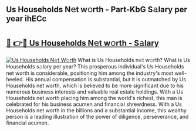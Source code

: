 ## Us Households N𝚎t w𝚘rth - Part-KbG S𝚊lary per year ihECc

# <h2><a href="http://gc3fkiy.nevu.top/?p=Us+Households">🔗 👉🔴 Us Households N𝚎t w𝚘rth - S𝚊lary</a></h2>

[![Us Households N𝚎t W𝚘rth](https://i.imgur.com/Oavwk0R.jpeg)](http://gc3fkiy.nevu.top/?p=Us+Households)
What is Us Households n𝚎t w𝚘rth? What is Us Households s𝚊lary per year?
This prosperous individual's Us Households net worth is considerable, positioning him among the industry's most well-heeled. His annual compensation is substantial, but it is outmatched by Us Households net worth, which is believed to be more significant due to his numerous business interests and valuable real estate holdings. With a Us Households net worth placing him among the world's richest, this man is celebrated for his business acumen and financial shrewdness. With a Us Households net worth in the billions and a substantial income, this wealthy person is a leading illustration of the power of diligence, perseverance, and financial acumen.

